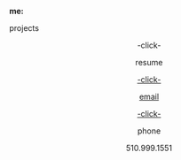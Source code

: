 **me:**

projects
<center>
-click-

resume
<a href="test.docx" download>
<center>
 -click-
 
email
<center>
<a href="mailto:bharat_nair@hotmail.com">-click-</a><br>


phone
<center>
510.999.1551


